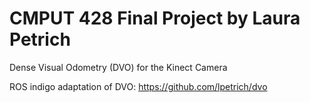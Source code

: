 CMPUT 428 Final Project by Laura Petrich
=======
Dense Visual Odometry (DVO) for the Kinect Camera

ROS indigo adaptation of DVO:
https://github.com/lpetrich/dvo
